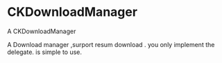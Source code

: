 CKDownloadManager
=================

A  CKDownloadManager

A Download manager ,surport resum download .  you only implement the delegate. is simple to use.
